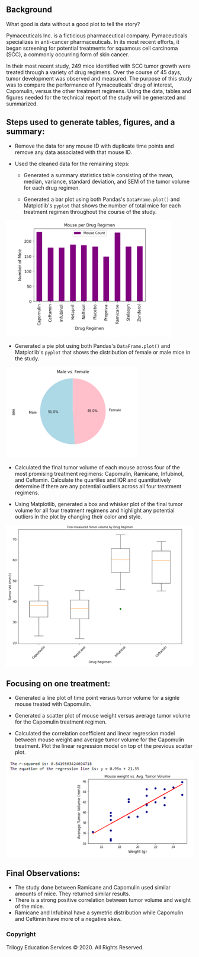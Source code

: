 ## Background

What good is data without a good plot to tell the story?

Pymaceuticals Inc. is a ficticious pharmaceutical company. Pymaceuticals specializes in anti-cancer pharmaceuticals. In its most recent efforts, it began screening for potential treatments for squamous cell carcinoma (SCC), a commonly occurring form of skin cancer.

In their most recent study, 249 mice identified with SCC tumor growth were treated through a variety of drug regimens. Over the course of 45 days, tumor development was observed and measured. The purpose of this study was to compare the performance of Pymaceuticals' drug of interest, Capomulin, versus the other treatment regimens. Using the data, tables and figures needed for the technical report of the study will be generated and summarized.

## Steps used to generate tables, figures, and a summary:

* Remove the data for any mouse ID with duplicate time points and remove any data associated with that mouse ID.

* Used the cleaned data for the remaining steps:

  * Generated a summary statistics table consisting of the mean, median, variance, standard deviation, and SEM of the tumor volume for each drug regimen.

  * Generated a bar plot using both Pandas's `DataFrame.plot()` and Matplotlib's `pyplot` that shows  the number of total mice for each treatment regimen throughout the course of the study.


![bar](./images/bar.png)

  * Generated a pie plot using both Pandas's `DataFrame.plot()` and Matplotlib's `pyplot` that shows the distribution of female or male mice in the study.

![pie](./images/pie.png)

  * Calculated the final tumor volume of each mouse across four of the most promising treatment regimens: Capomulin, Ramicane, Infubinol, and Ceftamin. Calculate the quartiles and IQR and quantitatively determine if there are any potential outliers across all four treatment regimens.

  * Using Matplotlib, generated a box and whisker plot of the final tumor volume for all four treatment regimens and highlight any potential outliers in the plot by changing their color and style.

![box](./images/box.png)

## Focusing on one treatment:

* Generated a line plot of time point versus tumor volume for a signle mouse treated with Capomulin.

* Generated a scatter plot of mouse weight versus average tumor volume for the Capomulin treatment regimen.

* Calculated the correlation coefficient and linear regression model between mouse weight and average tumor volume for the Capomulin treatment. Plot the linear regression model on top of the previous scatter plot.

![regression](./images/regression.png)

## Final Observations:

* The study done between Ramicane and Capomulin used similar amounts of mice. They returned similar results.
* There is a strong positive correlation between tumor volume and weight of the mice.
* Ramicane and Infubinal have a symetric distribution while Capomulin and Ceftimin have more of a negative skew.

### Copyright

Trilogy Education Services © 2020. All Rights Reserved.
